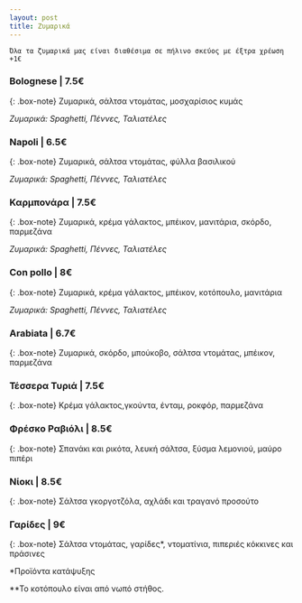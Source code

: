 ```yaml
---
layout: post
title: Ζυμαρικά
---
```


```
Όλα τα ζυμαρικά μας είναι διαθέσιμα σε πήλινο σκεύος με έξτρα χρέωση +1€
```

### Bolognese | 7.5€

{: .box-note}
Ζυμαρικά, σάλτσα ντομάτας, μοσχαρίσιος κυμάς

*Ζυμαρικά: Spaghetti, Πέννες, Ταλιατέλες*

### Napoli | 6.5€

{: .box-note}
Ζυμαρικά, σάλτσα ντομάτας, φύλλα βασιλικού

*Ζυμαρικά: Spaghetti, Πέννες, Ταλιατέλες*

### Καρμπονάρα | 7.5€

{: .box-note}
Ζυμαρικά, κρέμα γάλακτος, μπέικον, μανιτάρια, σκόρδο, παρμεζάνα

*Ζυμαρικά: Spaghetti, Πέννες, Ταλιατέλες*

### Con pollo | 8€

{: .box-note}
Ζυμαρικά, κρέμα γάλακτος, μπέικον, κοτόπουλο, μανιτάρια 

*Ζυμαρικά: Spaghetti, Πέννες, Ταλιατέλες*

### Αrabiata | 6.7€

{: .box-note}
Ζυμαρικά, σκόρδο, μπούκοβο, σάλτσα ντομάτας, μπέικον, παρμεζάνα

### Τέσσερα Τυριά | 7.5€

{: .box-note}
Κρέμα γάλακτος,γκούντα, ένταμ, ροκφόρ, παρμεζάνα 

### Φρέσκο Ραβιόλι | 8.5€

{: .box-note}
Σπανάκι και ρικότα, λευκή σάλτσα, ξύσμα λεμονιού, μαύρο πιπέρι

### Νίοκι | 8.5€

{: .box-note}
Σάλτσα γκοργοτζόλα, αχλάδι και τραγανό προσούτο 

### Γαρίδες | 9€

{: .box-note}
Σάλτσα ντομάτας, γαρίδες*, ντοματίνια, πιπεριές κόκκινες και πράσινες


*Προϊόντα κατάψυξης

**Το κοτόπουλο είναι από νωπό στήθος.
